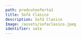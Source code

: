 ```yaml
---
path: prodcutooferta1
title: Sofá Clasico
description: Sofá Clasico
Image: /assets/sofaclasico.jpeg
identifier: sale
---
```


